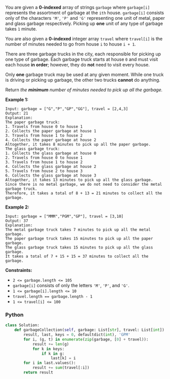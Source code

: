 You are given a  **0-indexed**  array of strings  `garbage`  where  `garbage[i]`  represents the assortment of garbage
at the  `ith`  house.  `garbage[i]`  consists only of the characters  `'M'`,  `'P'`  and  `'G'`  representing one unit
of metal, paper and glass garbage respectively. Picking up  **one**  unit of any type of garbage takes  `1`  minute.

You are also given a  **0-indexed**  integer array  `travel`  where  `travel[i]`  is the number of minutes needed to go
from house  `i`  to house  `i + 1`.

There are three garbage trucks in the city, each responsible for picking up one type of garbage. Each garbage truck
starts at house  `0`  and must visit each house  **in order**; however, they do  **not**  need to visit every house.

Only  **one**  garbage truck may be used at any given moment. While one truck is driving or picking up garbage, the
other two trucks  **cannot**  do anything.

Return _the  **minimum**  number of minutes needed to pick up all the garbage._

**Example 1:**

```
Input: garbage = ["G","P","GP","GG"], travel = [2,4,3]
Output: 21
Explanation:
The paper garbage truck:
1. Travels from house 0 to house 1
2. Collects the paper garbage at house 1
3. Travels from house 1 to house 2
4. Collects the paper garbage at house 2
Altogether, it takes 8 minutes to pick up all the paper garbage.
The glass garbage truck:
1. Collects the glass garbage at house 0
2. Travels from house 0 to house 1
3. Travels from house 1 to house 2
4. Collects the glass garbage at house 2
5. Travels from house 2 to house 3
6. Collects the glass garbage at house 3
Altogether, it takes 13 minutes to pick up all the glass garbage.
Since there is no metal garbage, we do not need to consider the metal garbage truck.
Therefore, it takes a total of 8 + 13 = 21 minutes to collect all the garbage.
```

**Example 2:**

```
Input: garbage = ["MMM","PGM","GP"], travel = [3,10]
Output: 37
Explanation:
The metal garbage truck takes 7 minutes to pick up all the metal garbage.
The paper garbage truck takes 15 minutes to pick up all the paper garbage.
The glass garbage truck takes 15 minutes to pick up all the glass garbage.
It takes a total of 7 + 15 + 15 = 37 minutes to collect all the garbage.
```

**Constraints:**

- `2 <= garbage.length <= 105`
- `garbage[i]`  consists of only the letters  `'M'`,  `'P'`, and  `'G'`.
- `1 <= garbage[i].length <= 10`
- `travel.length == garbage.length - 1`
- `1 <= travel[i] <= 100`

### Python

```python
class Solution:
    def garbageCollection(self, garbage: List[str], travel: List[int]) -> int:
        result, last, keys = 0, defaultdict(int), 'GPM'
        for i, (g, t) in enumerate(zip(garbage, [0] + travel)):
            result += len(g)
            for k in keys:
                if k in g:
                    last[k] = i
        for i in last.values():
            result += sum(travel[:i])
        return result
```